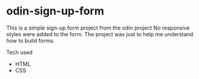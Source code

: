 # odin-sign-up-form

This is a simple sign-up form project from the odin project
No responsive styles were added to the form. The project was just to help me understand how to build forms.

Tech used
- HTML
- CSS